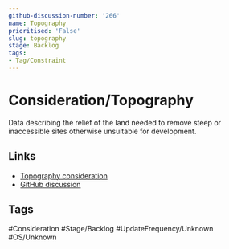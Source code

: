```yaml
---
github-discussion-number: '266'
name: Topography
prioritised: 'False'
slug: topography
stage: Backlog
tags:
- Tag/Constraint
---
```


# Consideration/Topography

Data describing the relief of the land needed to remove steep or inaccessible sites otherwise unsuitable for development.

## Links

* [Topography consideration](https://design.planning.data.gov.uk/planning-consideration/topography)
* [GitHub discussion](https://github.com/digital-land/data-standards-backlog/discussions/266)

## Tags

#Consideration #Stage/Backlog #UpdateFrequency/Unknown #OS/Unknown